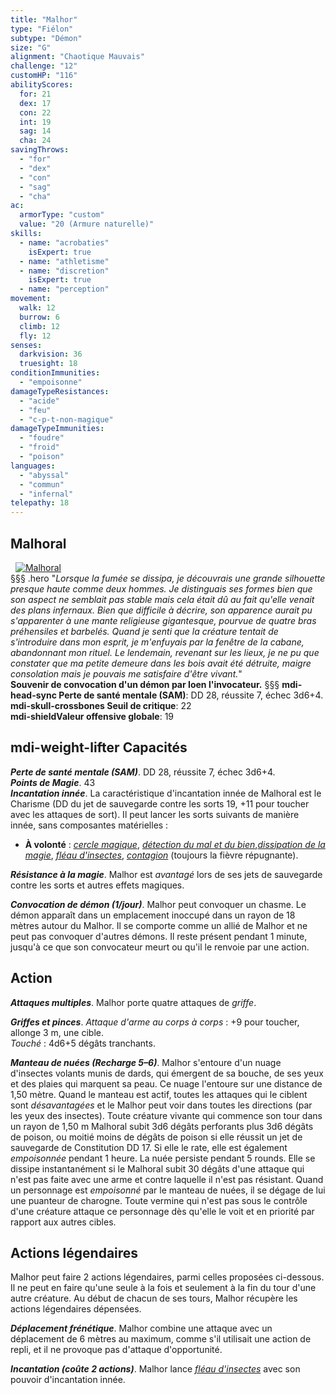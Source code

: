 ```yaml
---
title: "Malhor"
type: "Fiélon"
subtype: "Démon"
size: "G"
alignment: "Chaotique Mauvais"
challenge: "12"
customHP: "116"
abilityScores:
  for: 21
  dex: 17
  con: 22
  int: 19
  sag: 14
  cha: 24
savingThrows:
  - "for"
  - "dex"
  - "con"
  - "sag"
  - "cha"
ac:
  armorType: "custom"
  value: "20 (Armure naturelle)"
skills:
  - name: "acrobaties"
    isExpert: true
  - name: "athletisme"
  - name: "discretion"
    isExpert: true
  - name: "perception"
movement:
  walk: 12
  burrow: 6
  climb: 12
  fly: 12
senses:
  darkvision: 36
  truesight: 18
conditionImmunities:
  - "empoisonne"
damageTypeResistances:
  - "acide"
  - "feu"
  - "c-p-t-non-magique"
damageTypeImmunities:
  - "foudre"
  - "froid"
  - "poison"
languages:
  - "abyssal"
  - "commun"
  - "infernal"
telepathy: 18
---
```

## Malhoral
&nbsp;
[![Malhoral](https://www.douaratil.fr/illustrations/fielon/malhor300.jpeg)](https://www.douaratil.fr/illustrations/fielon/malhor.jpeg)  
§§§ .hero
"*Lorsque la fumée se dissipa, je découvrais une grande silhouette presque haute comme deux hommes. Je distinguais ses formes bien que son aspect ne semblait pas stable mais cela était dû au fait qu'elle venait des plans infernaux. Bien que difficile à décrire, son apparence aurait pu s'apparenter à une mante religieuse gigantesque, pourvue de quatre bras préhensiles et barbelés. Quand je senti que la créature tentait de s'introduire dans mon esprit, je m'enfuyais par la fenêtre de la cabane, abandonnant mon rituel. Le lendemain, revenant sur les lieux, je ne pu que constater que ma petite demeure dans les bois avait été détruite, maigre consolation mais je pouvais me satisfaire d'être vivant.*"  
**Souvenir de convocation d'un démon par Ioen l'invocateur.**
§§§
**<v-icon>mdi-head-sync</v-icon> Perte de santé mentale (SAM)**: DD 28, réussite 7, échec 3d6+4.    
**<v-icon>mdi-skull-crossbones</v-icon> Seuil de critique**: 22        
**<v-icon>mdi-shield</v-icon>Valeur offensive globale**: 19      
## <v-icon>mdi-weight-lifter</v-icon> Capacités  
_**Perte de santé mentale (SAM)**_. DD 28, réussite 7, échec 3d6+4.    
_**Points de Magie**_. 43  
_**Incantation innée**_. La caractéristique d'incantation innée de Malhoral est le Charisme (DD du jet de sauvegarde contre les sorts 19, +11 pour toucher avec les attaques de sort). Il peut lancer les sorts suivants de manière innée, sans composantes matérielles :
* **À volonté** : [_cercle magique_](/grimoire/cercle-magique/), [_détection du mal et du bien_](/grimoire/detection-du-mal-et-du-bien/),[_dissipation de la magie_](/grimoire/dissipation-de-la-magie/), [_fléau d'insectes_](/grimoire/fleau-d-insectes/), [_contagion_](/grimoire/contagion/) (toujours la fièvre répugnante).  

_**Résistance à la magie**_. Malhor est _avantagé_ lors de ses jets de sauvegarde contre les sorts et autres effets magiques.  

_**Convocation de démon (1/jour)**_. Malhor peut convoquer un chasme. Le démon apparaît dans un emplacement inoccupé dans un rayon de 18 mètres autour du Malhor. Il se comporte comme un allié de Malhor et ne peut pas convoquer d'autres démons. Il reste présent pendant 1 minute, jusqu'à ce que son convocateur meurt ou qu'il le renvoie par une action.  

## Action
_**Attaques multiples**_. Malhor porte quatre attaques de _griffe_.  

_**Griffes et pinces**_. _Attaque d'arme au corps à corps_ : +9 pour toucher, allonge 3 m, une cible.    
_Touché_ : 4d6+5 dégâts tranchants.  

_**Manteau de nuées (Recharge 5–6)**_. Malhor s'entoure d'un nuage d'insectes volants munis de dards, qui émergent de sa bouche, de ses yeux et des plaies qui marquent sa peau. Ce nuage l'entoure sur une distance de 1,50 mètre. Quand le manteau est actif, toutes les attaques qui le ciblent sont _désavantagées_ et le Malhor peut voir dans toutes les directions (par les yeux des insectes). Toute créature vivante qui commence son tour dans un rayon de 1,50 m Malhoral subit 3d6 dégâts perforants plus 3d6 dégâts de poison, ou moitié moins de dégâts de poison si elle réussit un jet de sauvegarde de Constitution DD 17. Si elle le rate, elle est également _empoisonnée_ pendant 1 heure. La nuée persiste pendant 5 rounds. Elle se dissipe instantanément si le Malhoral subit 30 dégâts d'une attaque qui n'est pas faite avec une arme et contre laquelle il n'est pas résistant. Quand un personnage est _empoisonné_ par le manteau de nuées, il se dégage de lui une puanteur de charogne. Toute vermine qui n'est pas sous le contrôle d'une créature attaque ce personnage dès qu'elle le voit et en priorité par rapport aux autres cibles.  

## Actions légendaires  
Malhor peut faire 2 actions légendaires, parmi celles proposées ci-dessous. Il ne peut en faire qu'une seule à la fois et seulement à la fin du tour d'une autre créature. Au début de chacun de ses tours, Malhor récupère les actions légendaires dépensées.  

_**Déplacement frénétique**_. Malhor combine une attaque avec un déplacement de 6 mètres au maximum, comme s'il utilisait une action de repli, et il ne provoque pas d'attaque d'opportunité.  

_**Incantation (coûte 2 actions)**_. Malhor lance [_fléau d'insectes_](/grimoire/fleau-d-insectes/) avec son pouvoir d'incantation innée.  
